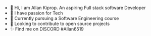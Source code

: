 - 👋 Hi, I am Allan Kiprop. An aspiring Full stack software Developer
- 👀 I have passion for Tech
- 🌱 Currently pursuing a Software Engineering course 
- 💞️ Looking to contribute to open source projects
- ✨ Find me on DISCORD #Allan6519

<!---
sang-4/sang-4 is a ✨ special ✨ repository because its `README.md` (this file) appears on your GitHub profile.
You can click the Preview link to take a look at your changes.
--->

